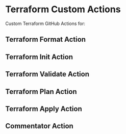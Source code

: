 # Terraform Custom Actions
Custom Terraform GitHub Actions for:


## Terraform Format Action


## Terraform Init Action


## Terraform Validate Action


## Terraform Plan Action


## Terraform Apply Action


## Commentator Action
